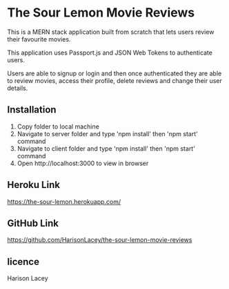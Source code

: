 # The Sour Lemon Movie Reviews

This is a MERN stack application built from scratch that lets users review their favourite movies.

This application uses Passport.js and JSON Web Tokens to authenticate users.

Users are able to signup or login and then once authenticated they are able to review movies, access their profile, delete reviews and change their user details. 

## Installation

1. Copy folder to local machine
2. Navigate to server folder and type 'npm install' then 'npm start' command
3. Navigate to client folder and type 'npm install' then 'npm start' command
4. Open http://localhost:3000 to view in browser

## Heroku Link

https://the-sour-lemon.herokuapp.com/

## GitHub Link

https://github.com/HarisonLacey/the-sour-lemon-movie-reviews

## licence

Harison Lacey
